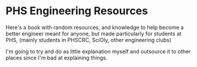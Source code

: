 # PHS Engineering Resources

Here's a book with random resources, and knowledge to help become a better engineer meant for anyone, but made particularly for students at PHS, \(mainly students in PHSCRC, SciOly, other engineering clubs\)

I'm going to try and do as little explanation myself and outsource it to other places since I'm bad at explaining things.

